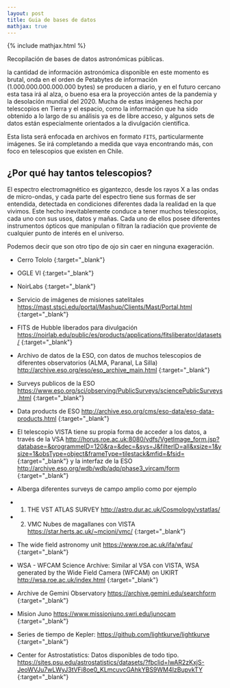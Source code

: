 ```yaml
---
layout: post
title: Guia de bases de datos
mathjax: true
---
```

{% include mathjax.html %} 

Recopilación de bases de datos astronómicas públicas.

la cantidad de información astronómica disponible en este momento es brutal, onda en el orden de Petabytes de información (1.000.000.000.000.000 bytes) se producen a diario, y en el futuro cercano esta tasa irá al alza, o bueno esa era la proyección antes de la pandemia y la desolación mundial del 2020. Mucha de estas imágenes hecha por telescopios en Tierra y el espacio, como la información que ha sido obtenido a lo largo de su análisis ya es de libre acceso, y algunos sets de datos están especialmente orientados a la divulgación científica.

Esta lista será enfocada en archivos en formato $\mathtt{FITS}$, particularmente imágenes. Se irá completando a medida que vaya encontrando más, con foco en telescopios que existen en Chile.

## ¿Por qué hay tantos telescopios? 

El espectro electromagnético es gigantezco, desde los rayos X a las ondas de micro-ondas, y cada parte del espectro tiene sus formas de ser entendida, detectada en condiciones diferentes dada la realidad en la que vivimos. Este hecho inevitablemente conduce a tener muchos telescopios, cada uno con sus usos, datos y mañas. Cada uno de ellos posee diferentes instrumentos ópticos que manipulan o filtran la radiación que proviente de cualquier punto de interés en el universo.

Podemos decir que son otro tipo de ojo sin caer en ninguna exageración.

* Cerro Tololo [](https://github.com/NOAO/nat-nb/blob/master/sia.ipynb){:target="_blank"}

* OGLE VI [](http://ogle.astrouw.edu.pl){:target="_blank"}

* NoirLabs [](https://github.com/NOAO/nat-nb){:target="_blank"}

* Servicio de imágenes de misiones satelitales https://mast.stsci.edu/portal/Mashup/Clients/Mast/Portal.html {:target="_blank"}

* FITS de Hubble liberados para divulgación https://noirlab.edu/public/es/products/applications/fitsliberator/datasets/ {:target="_blank"}

* Archivo de datos de la ESO, con datos de muchos telescopios de diferentes observatorios (ALMA, Paranal, La Silla)
http://archive.eso.org/eso/eso_archive_main.html {:target="_blank"}

* Surveys publicos de la ESO https://www.eso.org/sci/observing/PublicSurveys/sciencePublicSurveys.html {:target="_blank"}

* Data products de ESO http://archive.eso.org/cms/eso-data/eso-data-products.html {:target="_blank"}

* El telescopio VISTA tiene su propia forma de acceder a los datos,
a través de la VSA http://horus.roe.ac.uk:8080/vdfs/VgetImage_form.jsp?database=&programmeID=120&ra=&dec=&sys=J&filterID=all&xsize=1&ysize=1&obsType=object&frameType=tilestack&mfid=&fsid=  {:target="_blank"} y la interfaz de la ESO http://archive.eso.org/wdb/wdb/adp/phase3_vircam/form {:target="_blank"}

* Alberga diferentes surveys de campo amplio como por ejemplo

* 1. THE VST ATLAS SURVEY http://astro.dur.ac.uk/Cosmology/vstatlas/ 
* 2. VMC Nubes de magallanes con VISTA https://star.herts.ac.uk/~mcioni/vmc/ {:target="_blank"}

* The wide field astronomy unit https://www.roe.ac.uk/ifa/wfau/ {:target="_blank"}

* WSA - WFCAM Science Archive: Similar al VSA con VISTA, WSA  generated by the Wide Field Camera (WFCAM) on UKIRT http://wsa.roe.ac.uk/index.html {:target="_blank"}

* Archive de Gemini Observatory
https://archive.gemini.edu/searchform {:target="_blank"}

* Mision Juno
https://www.missionjuno.swri.edu/junocam {:target="_blank"}

* Series de tiempo de Kepler:
https://github.com/lightkurve/lightkurve {:target="_blank"}

* Center for Astrostatistics: Datos disponibles de todo tipo.
https://sites.psu.edu/astrostatistics/datasets/?fbclid=IwAR2zKxjS-JeoWVJu7wLWyJ3tVFi8oe0_KLmcuvcGAhkYBS9WM4IzBupvkTY {:target="_blank"}






